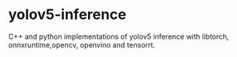 # yolov5-inference
C++ and python implementations of yolov5 inference with libtorch, onnxruntime,opencv, openvino and tensorrt.
